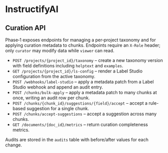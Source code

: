 # InstructifyAI

## Curation API

Phase‑1 exposes endpoints for managing a per‑project taxonomy and for applying
curation metadata to chunks. Endpoints require an `X-Role` header; only
`curator` may modify data while `viewer` can read.

* `POST /projects/{project_id}/taxonomy` – create a new taxonomy version with
  field definitions including `helptext` and `examples`.
* `GET /projects/{project_id}/ls-config` – render a Label Studio configuration
  from the active taxonomy.
* `POST /webhooks/label-studio` – apply a metadata patch from a Label Studio
  webhook and append an audit entry.
* `POST /chunks/bulk-apply` – apply a metadata patch to many chunks at once,
  writing an audit row per chunk.
* `POST /chunks/{chunk_id}/suggestions/{field}/accept` – accept a rule-based
  suggestion for a single chunk.
* `POST /chunks/accept-suggestions` – accept a suggestion across many chunks.
* `GET /documents/{doc_id}/metrics` – return curation completeness metrics.

Audits are stored in the `audits` table with before/after values for each
change.

